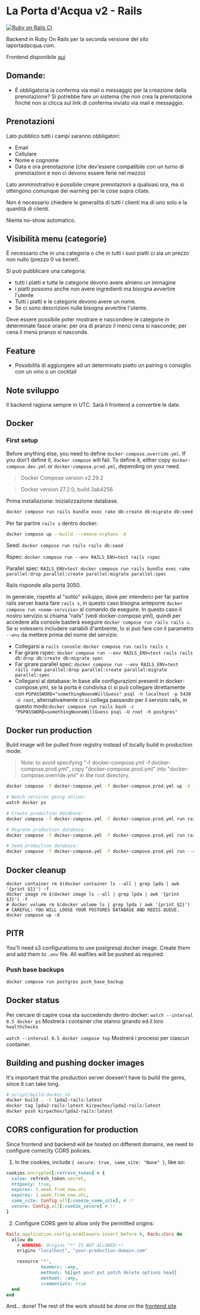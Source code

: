 # La Porta d'Acqua v2 - Rails

[![Ruby on Rails CI](https://github.com/kirpachov/lpda2-rails/actions/workflows/parallel-rspec.yml/badge.svg?branch=develop)](https://github.com/kirpachov/lpda2-rails/actions/workflows/parallel-rspec.yml)

Backend in Ruby On Rails per la seconda versione del sito laportadacqua.com.

Frontend disponibile [qui](https://github.com/kirpachov/lpda2-angular)

## Domande:
- È obbligatoria la conferma via mail o messaggio per la creazione della prenotazione? Si potrebbe fare un sistema che non crea la prenotazione finché non si clicca sul link di conferma inviato via mail e messaggio.

## Prenotazioni
Lato pubblico tutti i campi saranno obbligatori:
- Email
- Cellulare
- Nome e cognome
- Data e ora prenotazione (che dev'essere compatibile con un turno di prenotazioni e non ci devono essere ferie nel mezzo)

Lato amministrativo è possibile creare prenotazioni a qualsiasi ora, ma si ottengono comunque dei warning per le cose sopra citate.

Non è necessario chiedere le generalità di tutti i clienti ma di uno solo e la quantità di clienti.

Niente no-show automatico.

## Visibilità menu (categorie)
È necessario che in una categoria o che in tutti i suoi piatti ci sia un prezzo non nullo (prezzo 0 va bene!).

Si può pubblicare una categoria:
- tutti i piatti e tutte le categorie devono avere almeno un immagine
- i piatti possono anche non avere ingredienti ma bisogna avvertire l'utente
- Tutti i piatti e le categorie devono avere un nome.
- Se ci sono descrizioni nulle bisogna avvertire l'utente.

Deve essere possibile poter mostrare e nascondere le categorie in determinate fasce orarie:
per ora di pranzo il menù cena si nasconde; per cena il menù pranzo si nasconde.

## Feature
- Possibilità di aggiungere ad un determinato piatto un pairing o consiglio con un vino o un cocktail

## Note sviluppo
Il backend ragiona sempre in UTC. Sarà il frontend a convertire le date.

## Docker

### First setup
Before anything else, you need to define `docker-compose.override.yml`. If you don't define it, `docker compose` will fail.
To define it, either copy `docker-compose.dev.yml` or `docker-compose.prod.yml`, depending on your need.

> Docker Compose version v2.29.2

> Docker version 27.2.0, build 3ab4256

Prima installazione: inizializzazione database. 
```bash
docker compose run rails bundle exec rake db:create db:migrate db:seed
```

Per far partire `rails s` dentro docker:
```bash
docker compose up --build --remove-orphans -d
```

Seed: `docker compose run rails rails db:seed`

Rspec: `docker compose run --env RAILS_ENV=test rails rspec`

Parallel spec: `RAILS_ENV=test docker compose run rails bundle exec rake parallel:drop parallel:create parallel:migrate parallel:spec`

Rails risponde alla porta 3050.

In generale, rispetto al "solito" sviluppo, dove per intenderci per far partire rails server basta fare `rails s`, in questo caso bisogna anteporre `docker compose run <nome-servizio>` al comando da eseguire.
In questo caso il nostro servizio si chiama "rails" (vedi docker-compose.yml), quindi per accedere alla console basterà eseguire `docker compose run rails rails c`. Se si volessero includere variabili d'ambiente, lo si può fare con il parametro `--env` da mettere prima del nome del servizio.

- Collegarsi a `rails console`: `docker compose run rails rails c`
- Far girare rspec: `docker compose run --env RAILS_ENV=test rails rails db:drop db:create db:migrate spec`
- Far girare parallel spec: `docker compose run --env RAILS_ENV=test rails rake parallel:drop parallel:create parallel:migrate parallel:spec`
- Collegarsi al database: In base alle configurazioni presenti in docker-compose.yml, se la porta è condivisa ci si può collegare direttamente con `PGPASSWORD="somethingNooneWillGuess" psql -h localhost -p 5430 -U root`, alternativamente ci si collega passando per il servizio rails, in questo modo:`docker compose run rails bash -c "PGPASSWORD=somethingNooneWillGuess psql -U root -h postgres"`


## Docker run production
Build image will be pulled from registry instead of locally build in production mode.

> Note: to avoid specifying "-f docker-compose.yml -f docker-compose.prod.yml", copy "docker-compose.prod.yml" into "docker-compose.override.yml" in the root directory.

```bash
docker compose -f docker-compose.yml -f docker-compose.prod.yml up -d --remove-orphans

# Watch services going online:
watch docker ps

# Create production database:
docker compose -f docker-compose.yml -f docker-compose.prod.yml run rails rails db:create

# Migrate production database:
docker compose -f docker-compose.yml -f docker-compose.prod.yml run rails rails db:migrate

# Seed production database:
docker compose -f docker-compose.yml -f docker-compose.prod.yml run --env LPDA2_ALLOW_PRODUCTION_SEEDS=true rails rails db:seed
```

## Docker cleanup
```
docker container rm $(docker container ls --all | grep lpda | awk '{print $1}') -f
docker image rm $(docker image ls --all | grep lpda | awk '{print $3}') -f
# docker volume rm $(docker volume ls | grep lpda | awk '{print $2}') # CAREFUL: YOU WILL LOOSE YOUR POSTGRES DATABASE AND REDIS QUEUE.
docker compose up -d
```

## PITR
You'll need s3 configurations to use postgresql docker image.
Create them and add them to `.env` file.
All walfiles will be pushed as required.

### Push base backups
```bash
docker compose run postgres push_base_backup
```

## Docker status
Per cercare di capire cosa sta succedendo dentro docker:
`watch --interval 0.5 docker ps` Mostrerà i container che stanno girando ed il loro `healthchecks`

`watch --interval 0.5 docker compose top` Mostrerà i processi per ciascun container.

## Building and pushing docker images
It's important that the production server doesen't have to build the gems, since it can take long.

```bash
# script/build-docker.sh
docker build . -t lpda2-rails:latest
docker tag lpda2-rails:latest kirpachov/lpda2-rails:latest
docker push kirpachov/lpda2-rails:latest
```

## CORS configuration for production
Since frontend and backend will be hosted on different domains, we need to configure correclty CORS policies.

1. In the cookies, include ` { secure: true, same_site: "None" } `, like so:
```ruby
cookies.encrypted[:refresh_token] = {
  value: refresh_token.secret,
  httponly: true,
  expires: 1.week.from_now.utc
  expires: 1.week.from_now.utc,
  same_site: Config.all[:cookie_same_site], # !!
  secure: Config.all[:cookie_secure] # !!
}
```
2. Configure CORS gem to allow only the permitted origins:
```ruby
Rails.application.config.middleware.insert_before 0, Rack::Cors do
  allow do
    # WARNING: Origins "*" IS NOT ALLOWED!!!
    origins "localhost", "your-production-domain.com"

    resource "*",
             headers: :any,
             methods: %i[get post put patch delete options head]
             methods: :any,
             credentials: true
  end
end
```

And... done! The rest of the work should be done on the [frontend site](https://github.com/kirpachov/lpda2-angular)
